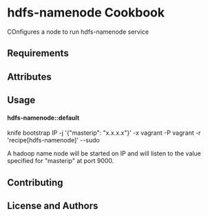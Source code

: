 hdfs-namenode Cookbook
======================
COnfigures a node to run hdfs-namenode service

Requirements
------------

Attributes
----------

Usage
-----
#### hdfs-namenode::default
knife bootstrap IP -j '{"masterip": "x.x.x.x"}' -x vagrant -P vagrant -r 'recipe[hdfs-namenode]' --sudo

A hadoop name node will be started on IP and will listen to the value specified for "masterip" at port 9000.

Contributing
------------

License and Authors
-------------------
